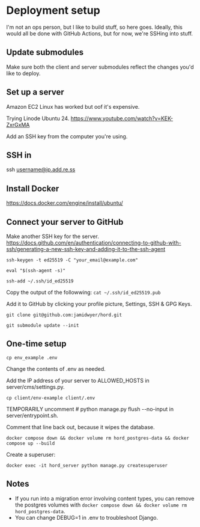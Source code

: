 # Deployment setup

I'm not an ops person, but I like to build stuff, so here goes. Ideally, this would all be done with GitHub Actions, but for now, we're SSHing into stuff.

## Update submodules

Make sure both the client and server submodules reflect the changes you'd like to deploy.

## Set up a server

Amazon EC2 Linux has worked but oof it's expensive.

Trying Linode Ubuntu 24. https://www.youtube.com/watch?v=KEK-ZxrGxMA

Add an SSH key from the computer you're using.

## SSH in

ssh username@ip.add.re.ss

## Install Docker
https://docs.docker.com/engine/install/ubuntu/

## Connect your server to GitHub

Make another SSH key for the server. https://docs.github.com/en/authentication/connecting-to-github-with-ssh/generating-a-new-ssh-key-and-adding-it-to-the-ssh-agent

`ssh-keygen -t ed25519 -C "your_email@example.com"`

`eval "$(ssh-agent -s)"`

`ssh-add ~/.ssh/id_ed25519`

Copy the output of the followwing:
`cat ~/.ssh/id_ed25519.pub`

Add it to GitHub by clicking your profile picture, Settings, SSH & GPG Keys.

`git clone git@github.com:jamidwyer/hord.git`

`git submodule update --init`

## One-time setup

`cp env_example .env`

Change the contents of .env as needed.

Add the IP address of your server to ALLOWED_HOSTS in server/cms/settings.py.

`cp client/env-example client/.env`

TEMPORARILY uncomment # python manage.py flush --no-input in server/entrypoint.sh.

Comment that line back out, because it wipes the database.

`docker compose down && docker volume rm hord_postgres-data && docker compose up --build`

Create a superuser:

`docker exec -it hord_server python manage.py createsuperuser`

## Notes

- If you run into a migration error involving content types, you can remove the postgres volumes with `docker compose down && docker volume rm hord_postgres-data`.
- You can change DEBUG=1 in .env to troubleshoot Django.